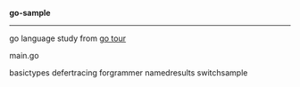 **go-sample**

-----
go language study from [go tour](https://tour.go-zh.org)

main.go

basictypes
defertracing
forgrammer
namedresults
switchsample
